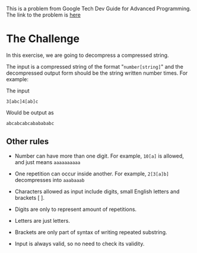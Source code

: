 This is a problem from Google Tech Dev Guide for Advanced Programming. The link to the problem is [here](https://techdevguide.withgoogle.com/paths/advanced/compress-decompression)

# The Challenge
In this exercise, we are going to decompress a compressed string.

The input is a compressed string of the format "`number[string]`" and the decompressed output form should be the string written number times. For example:

The input
```
3[abc]4[ab]c
```
Would be output as
```
abcabcabcababababc
```

## Other rules
* Number can have more than one digit. For example, `10[a]` is allowed, and just means `aaaaaaaaaa`

* One repetition can occur inside another. For example, `2[3[a]b]` decompresses into `aaabaaab`

* Characters allowed as input include digits, small English letters and brackets [ ].

* Digits are only to represent amount of repetitions.

* Letters are just letters.

* Brackets are only part of syntax of writing repeated substring.

* Input is always valid, so no need to check its validity.

